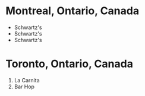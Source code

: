 # Montreal, Ontario, Canada

- Schwartz's
- Schwartz's
- Schwartz's

# Toronto, Ontario, Canada

1. La Carnita
1. Bar Hop


